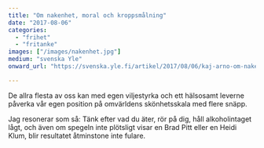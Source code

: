 ```yaml
---
title: "Om nakenhet, moral och kroppsmålning"
date: "2017-08-06"
categories: 
  - "frihet"
  - "fritanke"
images: ["/images/nakenhet.jpg"]
medium: "svenska Yle"
onward_url: "https://svenska.yle.fi/artikel/2017/08/06/kaj-arno-om-nakenhet-moral-och-kroppsmalning"

---
```


De allra flesta av oss kan med egen viljestyrka och ett hälsosamt leverne påverka vår egen position på omvärldens skönhetsskala med flere snäpp.

Jag resonerar som så: Tänk efter vad du äter, rör på dig, håll alkoholintaget lågt, och även om spegeln inte plötsligt visar en Brad Pitt eller en Heidi Klum, blir resultatet åtminstone inte fulare.